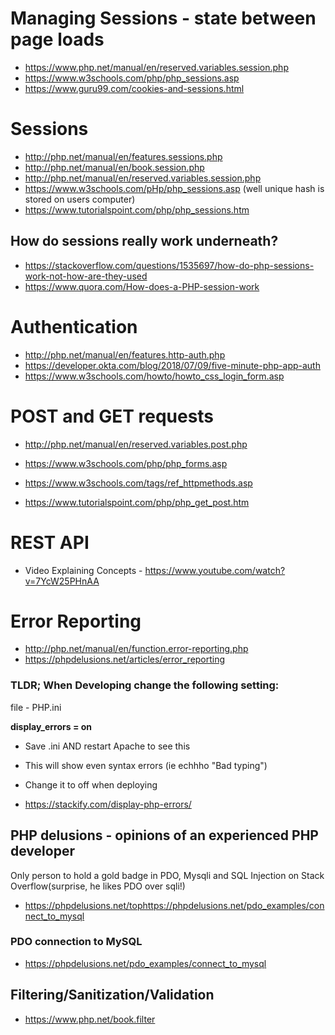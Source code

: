 # Managing Sessions - state between page loads

* https://www.php.net/manual/en/reserved.variables.session.php
* https://www.w3schools.com/php/php_sessions.asp
* https://www.guru99.com/cookies-and-sessions.html

# Sessions
* http://php.net/manual/en/features.sessions.php
* http://php.net/manual/en/book.session.php
* http://php.net/manual/en/reserved.variables.session.php
* https://www.w3schools.com/pHp/php_sessions.asp (well unique hash is stored on users computer)
* https://www.tutorialspoint.com/php/php_sessions.htm

## How do sessions really work underneath?
* https://stackoverflow.com/questions/1535697/how-do-php-sessions-work-not-how-are-they-used
* https://www.quora.com/How-does-a-PHP-session-work

# Authentication
* http://php.net/manual/en/features.http-auth.php
* https://developer.okta.com/blog/2018/07/09/five-minute-php-app-auth
* https://www.w3schools.com/howto/howto_css_login_form.asp

# POST and GET requests
* http://php.net/manual/en/reserved.variables.post.php

* https://www.w3schools.com/php/php_forms.asp
* https://www.w3schools.com/tags/ref_httpmethods.asp
* https://www.tutorialspoint.com/php/php_get_post.htm


# REST API

* Video Explaining Concepts - https://www.youtube.com/watch?v=7YcW25PHnAA

# Error Reporting
* http://php.net/manual/en/function.error-reporting.php
* https://phpdelusions.net/articles/error_reporting

### TLDR; When Developing  change the following setting:

file - PHP.ini

**display_errors = on**
* Save .ini AND restart Apache to see this
* This will show even syntax errors (ie echhho "Bad typing")
* Change it to off when deploying

* https://stackify.com/display-php-errors/

## PHP delusions - opinions of an experienced PHP developer 
Only person to hold a gold badge in  PDO,  Mysqli and  SQL Injection on Stack Overflow(surprise, he likes PDO over sqli!)
* https://phpdelusions.net/tophttps://phpdelusions.net/pdo_examples/connect_to_mysql
### PDO connection to MySQL
* https://phpdelusions.net/pdo_examples/connect_to_mysql

## Filtering/Sanitization/Validation

* https://www.php.net/book.filter




